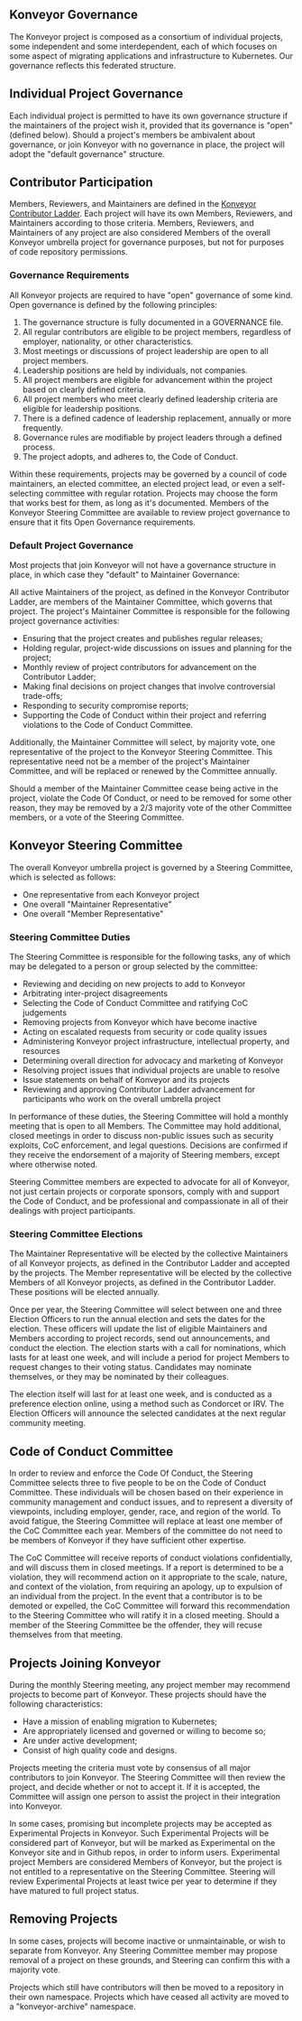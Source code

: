 ## Konveyor Governance

The Konveyor project is composed as a consortium of individual projects, some independent and some interdependent, each of which focuses on some aspect of migrating applications and infrastructure to Kubernetes.  Our governance reflects this federated structure.

## Individual Project Governance

Each individual project is permitted to have its own governance structure if the maintainers of the project wish it, provided that its governance is "open" (defined below).  Should a project's members be ambivalent about governance, or join Konveyor with no governance in place, the project will adopt the "default governance" structure.

## Contributor Participation

Members, Reviewers, and Maintainers are defined in the [Konveyor Contributor Ladder](https://github.com/konveyor/community/blob/main/contributor_ladder.md).  Each project will have its own Members, Reviewers, and Maintainers according to those criteria.  Members, Reviewers, and Maintainers of any project are also considered Members of the overall Konveyor umbrella project for governance purposes, but not for purposes of code repository permissions.  

### Governance Requirements

All Konveyor projects are required to have "open" governance of some kind.  Open governance is defined by the following principles:

1. The governance structure is fully documented in a GOVERNANCE file.
2. All regular contributors are eligible to be project members, regardless of employer, nationality, or other characteristics.
3. Most meetings or discussions of project leadership are open to all project members.
4. Leadership positions are held by individuals, not companies.
5. All project members are eligible for advancement within the project based on clearly defined criteria.
6. All project members who meet clearly defined leadership criteria are eligible for leadership positions.
7. There is a defined cadence of leadership replacement, annually or more frequently.
8. Governance rules are modifiable by project leaders through a defined process.
9. The project adopts, and adheres to, the Code of Conduct.

Within these requirements, projects may be governed by a council of code maintainers, an elected committee, an elected project lead, or even a self-selecting committee with regular rotation.  Projects may choose the form that works best for them, as long as it's documented.  Members of the Konveyor Steering Committee are available to review project governance to ensure that it fits Open Governance requirements.

### Default Project Governance

Most projects that join Konveyor will not have a governance structure in place, in which case they "default" to Maintainer Governance:

All active Maintainers of the project, as defined in the Konveyor Contributor Ladder, are members of the Maintainer Committee, which governs that project.  The project's Maintainer Committee is responsible for the following project governance activities:

* Ensuring that the project creates and publishes regular releases;
* Holding regular, project-wide discussions on issues and planning for the project;
* Monthly review of project contributors for advancement on the Contributor Ladder;
* Making final decisions on project changes that involve controversial trade-offs;
* Responding to security compromise reports;
* Supporting the Code of Conduct within their project and referring violations to the Code of Conduct Committee.

Additionally, the Maintainer Committee will select, by majority vote, one representative of the project to the Konveyor Steering Committee.  This representative need not be a member of the project's Maintainer Committee, and will be replaced or renewed by the Committee annually.

Should a member of the Maintainer Committee cease being active in the project, violate the Code Of Conduct, or need to be removed for some other reason, they may be removed by a 2/3 majority vote of the other Committee members, or a vote of the Steering Committee.

## Konveyor Steering Committee

The overall Konveyor umbrella project is governed by a Steering Committee, which is selected as follows:

* One representative from each Konveyor project
* One overall "Maintainer Representative"
* One overall "Member Representative"

### Steering Committee Duties

The Steering Committee is responsible for the following tasks, any of which may be delegated to a person or group selected by the committee:

* Reviewing and deciding on new projects to add to Konveyor
* Arbitrating inter-project disagreements
* Selecting the Code of Conduct Committee and ratifying CoC judgements
* Removing projects from Konveyor which have become inactive
* Acting on escalated requests from security or code quality issues
* Administering Konveyor project infrastructure, intellectual property, and resources
* Determining overall direction for advocacy and marketing of Konveyor
* Resolving project issues that individual projects are unable to resolve
* Issue statements on behalf of Konveyor and its projects
* Reviewing and approving Contributor Ladder advancement for participants who work on the overall umbrella project

In performance of these duties, the Steering Committee will hold a monthly meeting that is open to all Members.  The Committee may hold additional, closed meetings in order to discuss non-public issues such as security exploits, CoC enforcement, and legal questions.  Decisions are confirmed if they receive the endorsement of a majority of Steering members, except where otherwise noted.

Steering Committee members are expected to advocate for all of Konveyor, not just certain projects or corporate sponsors, comply with and support the Code of Conduct, and be professional and compassionate in all of their dealings with project participants.

### Steering Committee Elections

The Maintainer Representative will be elected by the collective Maintainers of all Konveyor projects, as defined in the Contributor Ladder and accepted by the projects.  The Member representative will be elected by the collective Members of all Konveyor projects, as defined in the Contributor Ladder.  These positions will be elected annually.

Once per year, the Steering Committee will select between one and three Election Officers to run the annual election and sets the dates for the election.  These officers will update the list of eligible Maintainers and Members according to project records, send out announcements, and conduct the election.  The election starts with a call for nominations, which lasts for at least one week, and will include a period for project Members to request changes to their voting status. Candidates may nominate themselves, or they may be nominated by their colleagues. 

The election itself will last for at least one week, and is conducted as a preference election online, using a method such as Condorcet or IRV.  The Election Officers will announce the selected candidates at the next regular community meeting.

## Code of Conduct Committee

In order to review and enforce the Code Of Conduct, the Steering Committee selects three to five people to be on the Code of Conduct Committee.  These individuals will be chosen based on their experience in community management and conduct issues, and to represent a diversity of viewpoints, including employer, gender, race, and region of the world.  To avoid fatigue, the Steering Committee will replace at least one member of the CoC Committee each year.  Members of the committee do not need to be members of Konveyor if they have sufficient other expertise.

The CoC Committee will receive reports of conduct violations confidentially, and will discuss them in closed meetings.  If a report is determined to be a violation, they will recommend action on it appropriate to the scale, nature, and context of the violation, from requiring an apology, up to expulsion of an individual from the project.  In the event that a contributor is to be demoted or expelled, the CoC Committee will forward this recommendation to the Steering Committee who will ratify it in a closed meeting.  Should a member of the Steering Committee be the offender, they will recuse themselves from that meeting.

## Projects Joining Konveyor

During the monthly Steering meeting, any project member may recommend projects to become part of Konveyor.  These projects should have the following characteristics:

* Have a mission of enabling migration to Kubernetes;
* Are appropriately licensed and governed or willing to become so;
* Are under active development;
* Consist of high quality code and designs.

Projects meeting the criteria must vote by consensus of all major contributors to join Konveyor.  The Steering Committee will then review the project, and decide whether or not to accept it.  If it is accepted, the Committee will assign one person to assist the project in their integration into Konveyor.

In some cases, promising but incomplete projects may be accepted as Experimental Projects in Konveyor.  Such Experimental Projects will be considered part of Konveyor, but will be marked as Experimental on the Konveyor site and in Github repos, in order to inform users.  Experimental project Members are considered Members of Konveyor, but the project is not entitled to a representative on the Steering Committee.  Steering will review Experimental Projects at least twice per year to determine if they have matured to full project status.

## Removing Projects

In some cases, projects will become inactive or unmaintainable, or wish to separate from Konveyor. Any Steering Committee member may propose removal of a project on these grounds, and Steering can confirm this with a majority vote.

Projects which still have contributors will then be moved to a repository in their own namespace.  Projects which have ceased all activity are moved to a "konveyor-archive" namespace.
